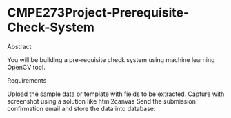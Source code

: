 # CMPE273Project-Prerequisite-Check-System


Abstract

You will be building a pre-requisite check system using machine learning OpenCV tool.

Requirements

Upload the sample data or template with fields to be extracted.
Capture with screenshot using a solution like html2canvas
Send the submission confirmation email and store the data into database.
